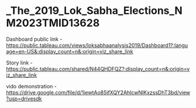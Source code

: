 # _The_2019_Lok_Sabha_Elections_NM2023TMID13628


Dashboard public link - https://public.tableau.com/views/loksabhaanalysis2019/Dashboard1?:language=en-US&:display_count=n&:origin=viz_share_link

Story link - https://public.tableau.com/shared/N44QHDFQZ?:display_count=n&:origin=viz_share_link

vido demonstration - https://drive.google.com/file/d/1iewtAo85ifXQY2AhlcwNIKxzssDhT3bd/view?usp=drivesdk
